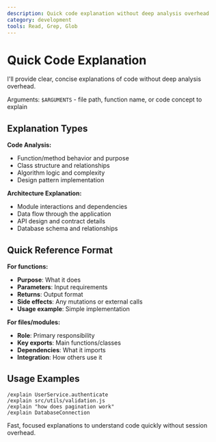 ```yaml
---
description: Quick code explanation without deep analysis overhead
category: development
tools: Read, Grep, Glob
---
```


# Quick Code Explanation

I'll provide clear, concise explanations of code without deep analysis overhead.

Arguments: `$ARGUMENTS` - file path, function name, or code concept to explain

## Explanation Types

**Code Analysis:**
- Function/method behavior and purpose
- Class structure and relationships
- Algorithm logic and complexity
- Design pattern implementation

**Architecture Explanation:**
- Module interactions and dependencies
- Data flow through the application
- API design and contract details
- Database schema and relationships

## Quick Reference Format

**For functions:**
- **Purpose**: What it does
- **Parameters**: Input requirements
- **Returns**: Output format
- **Side effects**: Any mutations or external calls
- **Usage example**: Simple implementation

**For files/modules:**
- **Role**: Primary responsibility
- **Key exports**: Main functions/classes
- **Dependencies**: What it imports
- **Integration**: How others use it

## Usage Examples

```
/explain UserService.authenticate
/explain src/utils/validation.js
/explain "how does pagination work"
/explain DatabaseConnection
```

Fast, focused explanations to understand code quickly without session overhead.